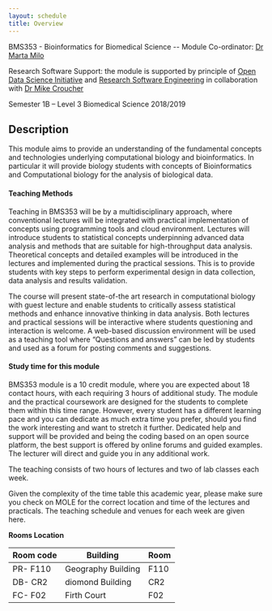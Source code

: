 ```yaml
---
layout: schedule
title: Overview
---
```


BMS353 - Bioinformatics for Biomedical Science -- 
Module Co-ordinator: [Dr Marta Milo](https://www.sheffield.ac.uk/bms/research/milo)


Research Software Support: the module is supported by principle of [Open Data Science Initiative]( http://opendsi.cc/) and [Research Software Engineering](http://rse.ac.uk/) in collaboration with [Dr Mike Croucher](http://www.walkingrandomly.com/)


Semester 1B – Level 3 Biomedical Science 2018/2019

## Description

This module aims to provide an understanding of the fundamental concepts and technologies underlying computational biology and bioinformatics. In particular it will provide biology students with concepts of Bioinformatics and Computational biology for the analysis of biological data. 

#### Teaching Methods 
Teaching in BMS353 will be by a multidisciplinary approach, where conventional lectures will be integrated with practical implementation of concepts using programming tools and cloud environment. Lectures will introduce students to statistical concepts underpinning advanced data analysis and methods that are suitable for high-throughput data analysis. Theoretical concepts and detailed examples will be introduced in the lectures and implemented during the practical sessions. This is to provide students with key steps to perform experimental design in data collection, data analysis and results validation.

The course will present state-of-the art research in computational biology with guest lecture and enable students to critically assess statistical methods and enhance innovative thinking in data analysis. Both lectures and practical sessions will be interactive where students questioning and interaction is welcome. A web-based discussion environment will be used as a teaching tool where “Questions and answers” can be led by students and used as a forum for posting comments and suggestions.

#### Study time for this module
BMS353 module is a 10 credit module, where you are expected about 18 contact hours, with each requiring 3 hours of additional study. The module and the practical coursework are designed for the students to complete them within this time range. However, every student has a different learning pace and you can dedicate as much extra time you prefer, should you find the work interesting and want to stretch it further. Dedicated help and support will be provided and being the coding based on an open source platform, the best support is offered by online forums and guided examples. The lecturer will direct and guide you in any additional work.

The teaching consists of two hours of lectures and two of lab classes each week.

Given the complexity of the time table this academic year, please make sure you check on MOLE for the correct location and time of the lectures and practicals. The teaching schedule and venues for each week are given here.

**Rooms Location**

 Room code   |Building              |Room
 ----------- |-------------------   |----
 PR- F110    | Geography Building   | F110
 DB- CR2     | diomond Building     | CR2
 FC- F02     | Firth Court          | F02
 
